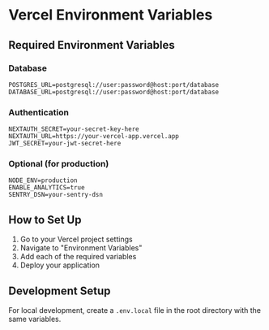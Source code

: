 # Vercel Environment Variables

## Required Environment Variables

### Database
```
POSTGRES_URL=postgresql://user:password@host:port/database
DATABASE_URL=postgresql://user:password@host:port/database
```

### Authentication
```
NEXTAUTH_SECRET=your-secret-key-here
NEXTAUTH_URL=https://your-vercel-app.vercel.app
JWT_SECRET=your-jwt-secret-here
```

### Optional (for production)
```
NODE_ENV=production
ENABLE_ANALYTICS=true
SENTRY_DSN=your-sentry-dsn
```

## How to Set Up
1. Go to your Vercel project settings
2. Navigate to "Environment Variables"
3. Add each of the required variables
4. Deploy your application

## Development Setup
For local development, create a `.env.local` file in the root directory with the same variables.
